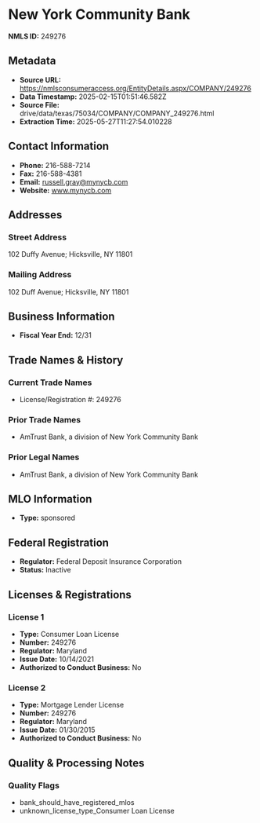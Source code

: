 # New York Community Bank

**NMLS ID:** 249276

## Metadata
- **Source URL:** https://nmlsconsumeraccess.org/EntityDetails.aspx/COMPANY/249276
- **Data Timestamp:** 2025-02-15T01:51:46.582Z
- **Source File:** drive/data/texas/75034/COMPANY/COMPANY_249276.html
- **Extraction Time:** 2025-05-27T11:27:54.010228

## Contact Information
- **Phone:** 216-588-7214
- **Fax:** 216-588-4381
- **Email:** russell.gray@mynycb.com
- **Website:** www.mynycb.com

## Addresses
### Street Address
102 Duffy Avenue; Hicksville, NY 11801

### Mailing Address
102 Duff Avenue; Hicksville, NY 11801

## Business Information
- **Fiscal Year End:** 12/31

## Trade Names & History
### Current Trade Names
- License/Registration #: 249276

### Prior Trade Names
- AmTrust Bank, a division of New York Community Bank

### Prior Legal Names
- AmTrust Bank, a division of New York Community Bank

## MLO Information
- **Type:** sponsored

## Federal Registration
- **Regulator:** Federal Deposit Insurance Corporation
- **Status:** Inactive

## Licenses & Registrations

### License 1
- **Type:** Consumer Loan License
- **Number:** 249276
- **Regulator:** Maryland
- **Issue Date:** 10/14/2021
- **Authorized to Conduct Business:** No

### License 2
- **Type:** Mortgage Lender License
- **Number:** 249276
- **Regulator:** Maryland
- **Issue Date:** 01/30/2015
- **Authorized to Conduct Business:** No

## Quality & Processing Notes
### Quality Flags
- bank_should_have_registered_mlos
- unknown_license_type_Consumer Loan License
